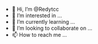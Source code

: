 - 👋 Hi, I’m @Redytcc
- 👀 I’m interested in ...
- 🌱 I’m currently learning ...
- 💞️ I’m looking to collaborate on ...
- 📫 How to reach me ...

<!---
Redytcc/Redytcc is a ✨ special ✨ repository because its `README.md` (this file) appears on your GitHub profile.
You can click the Preview link to take a look at your changes.
--->
